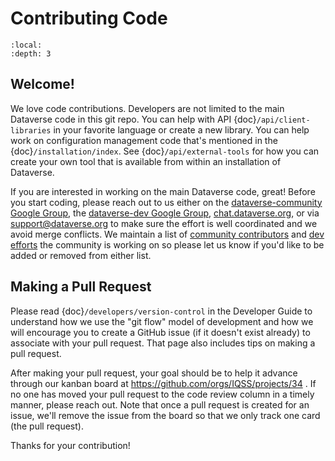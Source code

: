 # Contributing Code

```{contents} Contents:
:local:
:depth: 3
```

## Welcome!

We love code contributions. Developers are not limited to the main Dataverse code in this git repo. You can help with API {doc}`/api/client-libraries` in your favorite language or create a new library. You can help work on configuration management code that's mentioned in the {doc}`/installation/index`. See {doc}`/api/external-tools` for how you can create your own tool that is available from within an installation of Dataverse.

If you are interested in working on the main Dataverse code, great! Before you start coding, please reach out to us either on the [dataverse-community Google Group][], the [dataverse-dev Google Group][], [chat.dataverse.org][], or via <support@dataverse.org> to make sure the effort is well coordinated and we avoid merge conflicts. We maintain a list of [community contributors][] and [dev efforts][] the community is working on so please let us know if you'd like to be added or removed from either list.

## Making a Pull Request

Please read {doc}`/developers/version-control` in the Developer Guide to understand how we use the "git flow" model of development and how we will encourage you to create a GitHub issue (if it doesn't exist already) to associate with your pull request. That page also includes tips on making a pull request.

After making your pull request, your goal should be to help it advance through our kanban board at <https://github.com/orgs/IQSS/projects/34> . If no one has moved your pull request to the code review column in a timely manner, please reach out. Note that once a pull request is created for an issue, we'll remove the issue from the board so that we only track one card (the pull request).

Thanks for your contribution!

[dataverse-community Google Group]: https://groups.google.com/group/dataverse-community
[dataverse-dev Google Group]: https://groups.google.com/group/dataverse-dev
[chat.dataverse.org]: http://chat.dataverse.org
[community contributors]: https://docs.google.com/spreadsheets/d/1o9DD-MQ0WkrYaEFTD5rF_NtyL8aUISgURsAXSL7Budk/edit?usp=sharing
[dev efforts]: https://github.com/orgs/IQSS/projects/34/views/6
